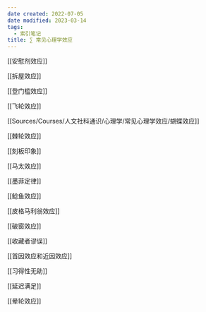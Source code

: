 ```yaml
---
date created: 2022-07-05
date modified: 2023-03-14
tags:
  - 索引笔记
title: ∑ 常见心理学效应
---
```


[[安慰剂效应]]

[[拆屋效应]]

[[登门槛效应]]

[[飞轮效应]]

[[Sources/Courses/人文社科通识/心理学/常见心理学效应/蝴蝶效应]]

[[棘轮效应]]

[[刻板印象]]

[[马太效应]]

[[墨菲定律]]

[[鲶鱼效应]]

[[皮格马利翁效应]]

[[破窗效应]]

[[收藏者谬误]]

[[首因效应和近因效应]]

[[习得性无助]]

[[延迟满足]]

[[晕轮效应]]
